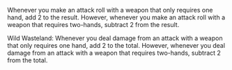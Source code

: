 
Whenever you make an attack roll with a weapon that only requires one hand, add 2 to the result. However, whenever you make an attack roll with a weapon that requires two-hands, subtract 2 from the result. 

Wild Wasteland: Whenever you deal damage from an attack with a weapon that only requires one hand, add 2 to the total. However, whenever you deal damage from an attack with a weapon that requires two-hands, subtract 2 from the total.